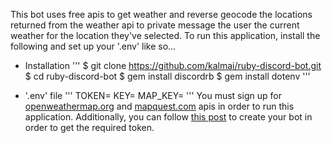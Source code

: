 This bot uses free apis to get weather and reverse geocode the locations returned from the weather api to private message the user the current weather for the location they've selected.
To run this application, install the following and set up your '.env' like so...

* Installation
'''
$ git clone https://github.com/kalmai/ruby-discord-bot.git
$ cd ruby-discord-bot
$ gem install discordrb
$ gem install dotenv
'''

* '.env' file
'''
TOKEN=<this is where your discord bot token goes>
KEY=<this is where your openweathermap.org api key goes>
MAP_KEY=<this is where your mapquest.com api key goes>
'''
You must sign up for [openweathermap.org](https://home.openweathermap.org/users/sign_up) and [mapquest.com](https://developer.mapquest.com/plan_purchase/steps/business_edition/business_edition_free/register) apis in order to run this application. Additionally, you can follow [this post](https://medium.com/@goodatsports/how-to-make-a-simple-discord-bot-in-ruby-to-annoy-your-friends-f5d0438daa70) to create your bot in order to get the required token.
